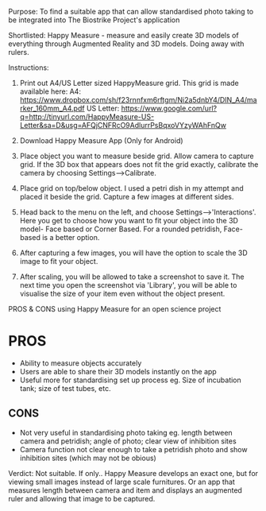 Purpose: To find a suitable app that can allow standardised photo taking to be integrated into The Biostrike Project's application

Shortlisted: Happy Measure - measure and easily create 3D models of everything through Augmented Reality and 3D models. Doing away with rulers.

Instructions:

1. Print out A4/US Letter sized HappyMeasure grid. This grid is made available here:
A4: https://www.dropbox.com/sh/f23rnnfxm6rftgm/Ni2a5dnbY4/DIN_A4/marker_160mm_A4.pdf
US Letter: https://www.google.com/url?q=http://tinyurl.com/HappyMeasure-US-Letter&sa=D&usg=AFQjCNFRcO9AdlurrPsBqxoVYzyWAhFnQw

2. Download Happy Measure App (Only for Android)

3. Place object you want to measure beside grid. Allow camera to capture grid. If the 3D box that appears does not fit the grid exactly, calibrate the camera by choosing Settings-->Calibrate.

4. Place grid on top/below object. I used a petri dish in my attempt and placed it beside the grid. Capture a few images at different sides.

5. Head back to the menu on the left, and choose Settings-->'Interactions'. Here you get to choose how you want to fit your object into the 3D model- Face based or Corner Based. For a rounded petridish, Face-based is a better option.

6. After capturing a few images, you will have the option to scale the 3D image to fit your object.

7. After scaling, you will be allowed to take a screenshot to save it. The next time you open the screenshot via 'Library', you will be able to visualise the size of your item even without the object present.

PROS & CONS using Happy Measure for an open science project

# PROS
- Ability to measure objects accurately
- Users are able to share their 3D models instantly on the app
- Useful more for standardising set up process eg. Size of incubation tank; size of test tubes, etc.

CONS
-------
- Not very useful in standardising photo taking eg. length between camera and petridish; angle of photo; clear view of inhibition sites 
- Camera function not clear enough to take a petridish photo and show inhibition sites (which may not be obious)

Verdict:
Not suitable.
If only..
Happy Measure develops an exact one, but for viewing small images instead of large scale furnitures.
Or an app that measures length between camera and item and displays an augmented ruler and allowing that image to be captured.
